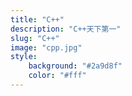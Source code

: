 ```yaml
---
title: "C++"
description: "C++天下第一"
slug: "C++"
image: "cpp.jpg"
style:
    background: "#2a9d8f"
    color: "#fff"
---
```

